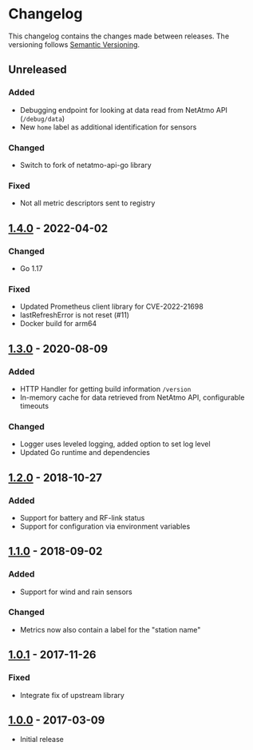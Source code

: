 # Changelog

This changelog contains the changes made between releases. The versioning follows [Semantic Versioning](https://semver.org/).

## Unreleased

### Added

- Debugging endpoint for looking at data read from NetAtmo API (`/debug/data`)
- New `home` label as additional identification for sensors

### Changed

- Switch to fork of netatmo-api-go library

### Fixed

- Not all metric descriptors sent to registry

## [1.4.0] - 2022-04-02

### Changed

- Go 1.17

### Fixed

- Updated Prometheus client library for CVE-2022-21698
- lastRefreshError is not reset (#11)
- Docker build for arm64

## [1.3.0] - 2020-08-09

### Added

- HTTP Handler for getting build information `/version`
- In-memory cache for data retrieved from NetAtmo API, configurable timeouts

### Changed

- Logger uses leveled logging, added option to set log level
- Updated Go runtime and dependencies

## [1.2.0] - 2018-10-27

### Added

- Support for battery and RF-link status
- Support for configuration via environment variables

## [1.1.0] - 2018-09-02

### Added

- Support for wind and rain sensors

### Changed

- Metrics now also contain a label for the "station name"

## [1.0.1] - 2017-11-26

### Fixed

- Integrate fix of upstream library

## [1.0.0] - 2017-03-09

- Initial release

[1.4.0]: https://github.com/xperimental/netatmo-exporter/releases/tag/v1.4.0
[1.3.0]: https://github.com/xperimental/netatmo-exporter/releases/tag/v1.3.0
[1.2.0]: https://github.com/xperimental/netatmo-exporter/releases/tag/v1.2.0
[1.1.0]: https://github.com/xperimental/netatmo-exporter/releases/tag/v1.1.0
[1.0.1]: https://github.com/xperimental/netatmo-exporter/releases/tag/v1.0.1
[1.0.0]: https://github.com/xperimental/netatmo-exporter/releases/tag/v1.0.0
